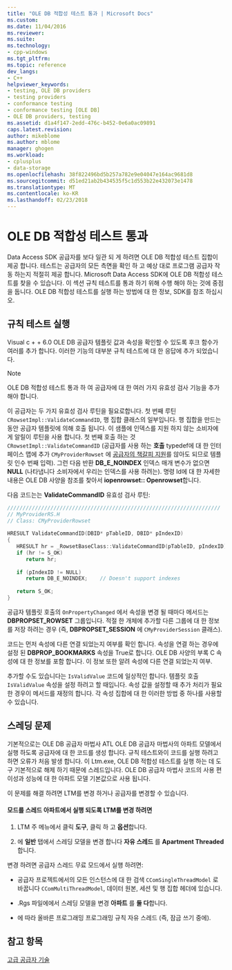 ```yaml
---
title: "OLE DB 적합성 테스트 통과 | Microsoft Docs"
ms.custom: 
ms.date: 11/04/2016
ms.reviewer: 
ms.suite: 
ms.technology:
- cpp-windows
ms.tgt_pltfrm: 
ms.topic: reference
dev_langs:
- C++
helpviewer_keywords:
- testing, OLE DB providers
- testing providers
- conformance testing
- conformance testing [OLE DB]
- OLE DB providers, testing
ms.assetid: d1a4f147-2edd-476c-b452-0e6a0ac09891
caps.latest.revision: 
author: mikeblome
ms.author: mblome
manager: ghogen
ms.workload:
- cplusplus
- data-storage
ms.openlocfilehash: 38f822496bd5b257a782e9e04047e164ac9681d8
ms.sourcegitcommit: d51ed21ab2b434535f5c1d553b22e432073e1478
ms.translationtype: MT
ms.contentlocale: ko-KR
ms.lasthandoff: 02/23/2018
---
```

# <a name="passing-ole-db-conformance-tests"></a>OLE DB 적합성 테스트 통과
Data Access SDK 공급자를 보다 일관 되 게 하려면 OLE DB 적합성 테스트 집합이 제공 합니다. 테스트는 공급자의 모든 측면을 확인 하 고 예상 대로 프로그램 공급자 작동 하는지 적절히 제공 합니다. Microsoft Data Access SDK에 OLE DB 적합성 테스트를 찾을 수 있습니다. 이 섹션 규칙 테스트를 통과 하기 위해 수행 해야 하는 것에 중점을 둡니다. OLE DB 적합성 테스트를 실행 하는 방법에 대 한 정보, SDK를 참조 하십시오.  
  
## <a name="running-the-conformance-tests"></a>규칙 테스트 실행  
 Visual c + + 6.0 OLE DB 공급자 템플릿 값과 속성을 확인할 수 있도록 후크 함수가 여러를 추가 합니다. 이러한 기능의 대부분 규칙 테스트에 대 한 응답에 추가 되었습니다.  
  
> [!NOTE]
>  OLE DB 적합성 테스트 통과 하 여 공급자에 대 한 여러 가지 유효성 검사 기능을 추가 해야 합니다.  
  
 이 공급자는 두 가지 유효성 검사 루틴을 필요로합니다. 첫 번째 루틴 `CRowsetImpl::ValidateCommandID`, 행 집합 클래스의 일부입니다. 행 집합을 만드는 동안 공급자 템플릿에 의해 호출 됩니다. 이 샘플에 인덱스를 지원 하지 않는 소비자에 게 알릴이 루틴을 사용 합니다. 첫 번째 호출 하는 것 `CRowsetImpl::ValidateCommandID` (공급자를 사용 하는 **호출** typedef에 대 한 인터페이스 맵에 추가 `CMyProviderRowset` 에 [공급자의 책갈피 지원](../../data/oledb/provider-support-for-bookmarks.md)를 않아도 되므로 템플릿 인수 번째 입력). 그런 다음 반환 **DB_E_NOINDEX** 인덱스 매개 변수가 없으면 **NULL** (나타냅니다 소비자에서 우리는 인덱스를 사용 하려는). 명령 Id에 대 한 자세한 내용은 OLE DB 사양을 참조를 찾아서 **iopenrowset:: Openrowset**합니다.  
  
 다음 코드는는 **ValidateCommandID** 유효성 검사 루틴:  
  
```cpp
/////////////////////////////////////////////////////////////////////  
// MyProviderRS.H  
// Class: CMyProviderRowset   
  
HRESULT ValidateCommandID(DBID* pTableID, DBID* pIndexID)  
{  
   HRESULT hr = _RowsetBaseClass::ValidateCommandID(pTableID, pIndexID);  
   if (hr != S_OK)  
      return hr;  
  
   if (pIndexID != NULL)  
      return DB_E_NOINDEX;    // Doesn't support indexes  
  
   return S_OK;  
}  
```  
  
 공급자 템플릿 호출의 `OnPropertyChanged` 에서 속성을 변경 될 때마다 메서드는 **DBPROPSET_ROWSET** 그룹입니다. 적절 한 개체에 추가할 다른 그룹에 대 한 정보를 저장 하려는 경우 (즉, **DBPROPSET_SESSION** 에 `CMyProviderSession` 클래스).  
  
 코드는 먼저 속성에 다른 연결 되었는지 여부를 확인 합니다. 속성을 연결 하는 경우에 설정 된 **DBPROP_BOOKMARKS** 속성을 True로 합니다. OLE DB 사양의 부록 C 속성에 대 한 정보를 포함 합니다. 이 정보 또한 알려 속성에 다른 연결 되었는지 여부.  
  
 추가할 수도 있습니다는 `IsValidValue` 코드에 일상적인 합니다. 템플릿 호출 `IsValidValue` 속성을 설정 하려고 할 때입니다. 속성 값을 설정할 때 추가 처리가 필요한 경우이 메서드를 재정의 합니다. 각 속성 집합에 대 한 이러한 방법 중 하나를 사용할 수 있습니다.  
  
## <a name="threading-issues"></a>스레딩 문제  
 기본적으로는 OLE DB 공급자 마법사 ATL OLE DB 공급자 마법사의 아파트 모델에서 실행 하도록 공급자에 대 한 코드를 생성 합니다. 규칙 테스트와이 코드를 실행 하려고 하면 오류가 처음 발생 합니다. 이 Ltm.exe, OLE DB 적합성 테스트를 실행 하는 데 도구 기본적으로 해제 하기 때문에 스레드입니다. OLE DB 공급자 마법사 코드의 사용 편이성과 성능에 대 한 아파트 모델 기본값으로 사용 됩니다.  
  
 이 문제를 해결 하려면 LTM를 변경 하거나 공급자를 변경할 수 있습니다.  
  
#### <a name="to-change-ltm-to-run-in-apartment-threaded-mode"></a>모드를 스레드 아파트에서 실행 되도록 LTM를 변경 하려면  
  
1.  LTM 주 메뉴에서 클릭 **도구**, 클릭 하 고 **옵션**합니다.  
  
2.  에 **일반** 탭에서 스레딩 모델을 변경 합니다 **자유 스레드** 를 **Apartment Threaded**합니다.  
  
 변경 하려면 공급자 스레드 무료 모드에서 실행 하려면:  
  
-   공급자 프로젝트에서의 모든 인스턴스에 대 한 검색 `CComSingleThreadModel` 로 바꿉니다 `CComMultiThreadModel`, 데이터 원본, 세션 및 행 집합 헤더에 있습니다.  
  
-   .Rgs 파일에에서 스레딩 모델을 변경 **아파트** 를 **둘 다**합니다.  
  
-   에 따라 올바른 프로그래밍 프로그래밍 규칙 자유 스레드 (즉, 잠금 쓰기 중에).  
  
## <a name="see-also"></a>참고 항목  
 [고급 공급자 기술](../../data/oledb/advanced-provider-techniques.md)